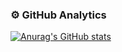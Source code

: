### ⚙ GitHub Analytics

[![Anurag's GitHub stats](https://github-readme-stats.vercel.app/api?username=taigah&count_private=true&theme=tokyonight)](https://github.com/anuraghazra/github-readme-stats)
